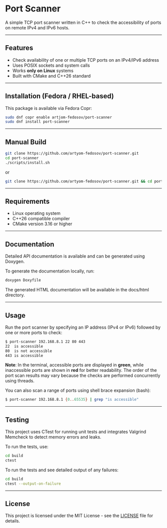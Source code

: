 # Port Scanner

A simple TCP port scanner written in C++ to check the accessibility of ports on remote IPv4 and IPv6 hosts.

---

## Features

- Check availability of one or multiple TCP ports on an IPv4/IPv6 address
- Uses POSIX sockets and system calls
- Works **only on Linux** systems
- Built with CMake and C++26 standard

---

## Installation (Fedora / RHEL-based)

This package is available via Fedora Copr:

```bash
sudo dnf copr enable artjom-fedosov/port-scanner
sudo dnf install port-scanner
```

---

## Manual Build

```bash
git clone https://github.com/artyom-fedosov/port-scanner.git
cd port-scanner
./scripts/install.sh
```
or
```bash
git clone https://github.com/artyom-fedosov/port-scanner.git && cd port-scanner && ./scripts/install.sh
```

---

## Requirements

- Linux operating system
- C++26 compatible compiler
- CMake version 3.16 or higher

---

## Documentation

Detailed API documentation is available and can be generated using Doxygen.

To generate the documentation locally, run:

```bash
doxygen Doxyfile
```

The generated HTML documentation will be available in the docs/html directory.

---

## Usage

Run the port scanner by specifying an IP address (IPv4 or IPv6) followed by one or more ports to check:

```bash
$ port-scanner 192.168.8.1 22 80 443
22  is accessible
80  is not accessible
443 is accessible
```

**Note**: In the terminal, accessible ports are displayed in **green**, while inaccessible ports are shown in **red** for better readability.
The order of the port scan results may vary because the checks are performed concurrently using threads.

You can also scan a range of ports using shell brace expansion (bash):

```bash
$ port-scanner 192.168.8.1 {0..65535} | grep "is accessible"
```

---

## Testing

This project uses CTest for running unit tests and integrates Valgrind Memcheck to detect memory errors and leaks.

To run the tests, use:

```bash
cd build
ctest
```

To run the tests and see detailed output of any failures:

```bash
cd build
ctest --output-on-failure
```

---

## License

This project is licensed under the MIT License - see the [LICENSE](LICENSE) file for details.
